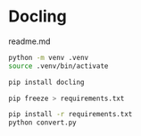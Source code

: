 # Docling

readme.md

```bash
python -m venv .venv
source .venv/bin/activate

pip install docling

pip freeze > requirements.txt
```

```bash
pip install -r requirements.txt
python convert.py
```

